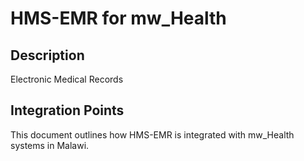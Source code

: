 # HMS-EMR for mw_Health

## Description

Electronic Medical Records

## Integration Points

This document outlines how HMS-EMR is integrated with mw_Health systems in Malawi.
